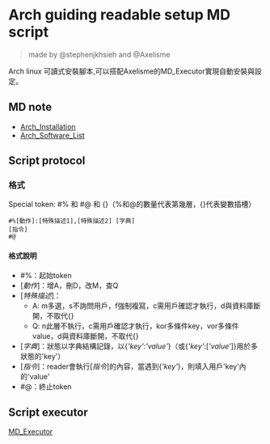 # Arch guiding readable setup MD script
> made by @stephenjkhsieh and @Axelisme

Arch linux 可讀式安裝腳本,可以搭配Axelisme的MD_Executor實現自動安裝與設定。
## MD note
- [Arch_Installation](https://hackmd.io/WA1Lslm3RnG1TC6sQoa7mQ?view)
- [Arch_Software_List](https://hackmd.io/49WeRWbhRd6ztbm49U3zwQ?view)
## Script protocol
### 格式
Special token: #% 和 #@ 和 {}（%和@的數量代表第幾層，{}代表變數插槽）
```
#%[動作]:[特殊描述1],[特殊描述2] [字典]
[指令]
#@
```
#### 格式說明
- #%：起始token
- [_動作_]：增A，刪D，改M，查Q
- [_特殊描述_]：
  - A: m多選，s不詢問用戶，f強制複寫，c需用戶確認才執行，d與資料庫斷開，不取代{}
  - Q: n此層不執行，c需用戶確認才執行，kor多條件key，vor多條件value，d與資料庫斷開，不取代{}
- [_字典_]：狀態以字典結構記錄，以{_'key'_:_'value'_}（或{_'key'_:[_'value'_]}用於多狀態的'key'）
- [_指令_]：reader會執行[_指令_]的內容，當遇到{_'key'_}，則填入用戶'key'內的'value'
- #@：終止token

## Script executor
[MD_Executor](https://github.com/Axelisme/Arch_Setup.git](https://github.com/Axelisme/MD_Executor.git)https://github.com/Axelisme/MD_Executor.git)
